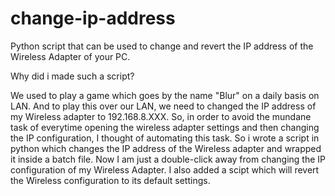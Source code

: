 # change-ip-address

Python script that can be used to change and revert the IP address of  the Wireless Adapter of your PC.

Why did i made such a script?

We used to play a game which goes by the name "Blur" on a daily basis on LAN. And to play this over our LAN, we need to changed the IP address of my Wireless adapter to 192.168.8.XXX. So, in order to avoid the mundane task of everytime opening the wireless adapter settings and then changing the IP configuration, I thought of automating this task. So i wrote a script in python which changes the IP address of the Wireless adapter and wrapped it inside a batch file. Now I am just a double-click away from changing the IP configuration of my Wireless Adapter. I also added a scipt which will revert the Wireless configuration to its default settings. 
